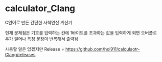 # calculator_Clang

C언어로 만든 간단한 사칙연산 계산기

현재 문제점은 기호를 입력하는 칸에 1바이트를 초과하는 값을 입력하게 되면 오버플로우가 일어나 특정 문장이 반복해서 출력됨


사용할 일은 없겠지만 Release = https://github.com/hoi911/calculaotr-Clang/releases
